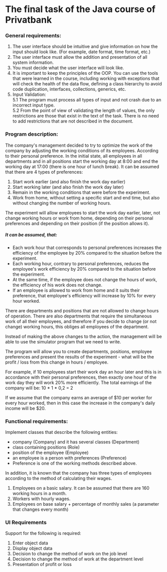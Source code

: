 # The final task of the Java course of Privatbank

### General requirements:

1. The user interface should be intuitive and give information on how the input should look like.
   (For example, date format, time format, etc.)
2. The user interface must allow the addition and presentation of all system information.
3. You must decide what the user interface will look like.
4. It is important to keep the principles of the OOP. You can use the tools that were learned in the
   course, including working with exceptions that will check the health of the data flow, defining a
   class hierarchy to avoid code duplication, interfaces, collections, generics, etc.
5. Input Validation:<br>
   5.1 The program must process all types of input and not crash due to an incorrect input type.<br>
   5.2 From the point of view of validating the length of values, the only restrictions are those
   that exist in the text of the task. There is no need to add restrictions that are not described
   in the document.

### Program description:

The company's management decided to try to optimize the work of the company by adjusting the working
conditions of its employees. According to their personal preference. In the initial state, all
employees in all departments and in all positions start the working day at 8:00 and end the working
day at 17:00 (there is one hour of lunch break). It can be assumed that there are 4 types of
preferences:

1. Start work earlier (and also finish the work day earlier)
2. Start working later (and also finish the work day later)
3. Remain in the working conditions that were before the experiment.
4. Work from home, without setting a specific start and end time, but also without changing the
   number of working hours.

The experiment will allow employees to start the work day earlier, later, not change working hours
or work from home, depending on their personal preferences and depending on their position
(if the position allows it).

##### It can be assumed, that:

+ Each work hour that corresponds to personal preferences increases the efficiency of the employee
  by 20% compared to the situation before the experiment.
+ Each working hour, contrary to personal preferences, reduces the employee's work efficiency by 20%
  compared to the situation before the experiment.
+ At the same time, if the employee does not change the hours of work, the efficiency of his work
  does not change.
+ If an employee is allowed to work from home and it suits their preference, that employee's
  efficiency will increase by 10% for every hour worked.

There are departments and positions that are not allowed to change hours of operation. There are
also departments that require the simultaneous work of all their employees, and therefore if you
decide to change (or not change) working hours, this obliges all employees of the department.

Instead of making the above changes to the action, the management will be able to use the simulator
program that we need to write.

The program will allow you to create departments, positions, employee preferences and present the
results of the experiment - what will be the profit / loss from this change in hours / employee.

For example, if 10 employees start their work day an hour later and this is in accordance with their
personal preferences, then exactly one hour of the work day they will work 20% more efficiently. The
total earnings of the company will be: 10 * 1 * 0,2 = 2

If we assume that the company earns an average of $10 per worker for every hour worked, then in this
case the increase in the company's daily income will be $20.

### Functional requirements:

Implement classes that describe the following entities:

+ company (Company) and it has several classes (Department)
+ class containing positions (Role)
+ position of the employee (Employee)
+ an employee is a person with preferences (Preference)
+ Preference is one of the working methods described above.

In addition, it is known that the company has three types of employees according to the method of
calculating their wages.

1. Employees on a basic salary. It can be assumed that there are 160 working hours in a month.
2. Workers with hourly wages.
3. Employees on base salary + percentage of monthly sales (a parameter that changes every month)

### UI Requirements

Support for the following is required:

1. Enter object data
2. Display object data
3. Decision to change the method of work on the job level
4. Decision to change the method of work at the department level
5. Presentation of profit or loss

